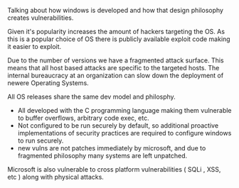 Talking about how windows is developed and how that design philosophy creates vulnerabilities.

Given it's popularity increases the amount of hackers targeting the OS. As this is a popular choice of OS there is publicly available exploit code making it easier to exploit.

Due to the number of versions we have a fragmented attack surface. This means that all host based attacks are specific to the targeted hosts. The internal bureaucracy at an organization can slow down the deployment of newere Operating Systems.

All OS releases share the same dev model and philosphy.

 - All developed with the C programming language making them vulnerable to buffer overflows, arbitrary code exec, etc.
 - Not configured to be run securely by default, so additional proactive implementations of security practices are required to configure windows to run securely.
 - new vulns are not patches immediately by microsoft, and due to fragmented philosophy many systems are left unpatched.

Microsoft is also vulnerable to cross platform vulnerabilities ( SQLi , XSS, etc ) along with physical attacks.

